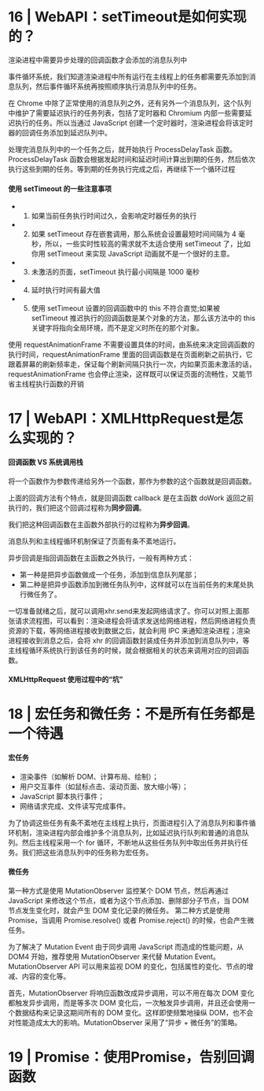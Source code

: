 # 16 | WebAPI：setTimeout是如何实现的？

渲染进程中需要异步处理的回调函数才会添加的消息队列中

事件循环系统，我们知道渲染进程中所有运行在主线程上的任务都需要先添加到消息队列，然后事件循环系统再按照顺序执行消息队列中的任务。

在 Chrome 中除了正常使用的消息队列之外，还有另外一个消息队列，这个队列中维护了需要延迟执行的任务列表，包括了定时器和 Chromium 内部一些需要延迟执行的任务。所以当通过 JavaScript 创建一个定时器时，渲染进程会将该定时器的回调任务添加到延迟队列中。

处理完消息队列中的一个任务之后，就开始执行 ProcessDelayTask 函数。ProcessDelayTask 函数会根据发起时间和延迟时间计算出到期的任务，然后依次执行这些到期的任务。等到期的任务执行完成之后，再继续下一个循环过程

#### 使用 setTimeout 的一些注意事项

* 1. 如果当前任务执行时间过久，会影响定时器任务的执行
* 2. 如果 setTimeout 存在嵌套调用，那么系统会设置最短时间间隔为 4 毫秒，所以，一些实时性较高的需求就不太适合使用 setTimeout 了，比如你用 setTimeout 来实现 JavaScript 动画就不是一个很好的主意。
* 3. 未激活的页面，setTimeout 执行最小间隔是 1000 毫秒
* 4. 延时执行时间有最大值
* 5. 使用 setTimeout 设置的回调函数中的 this 不符合直觉;如果被 setTimeout 推迟执行的回调函数是某个对象的方法，那么该方法中的 this 关键字将指向全局环境，而不是定义时所在的那个对象。

使用 requestAnimationFrame 不需要设置具体的时间，由系统来决定回调函数的执行时间，requestAnimationFrame 里面的回调函数是在页面刷新之前执行，它跟着屏幕的刷新频率走，保证每个刷新间隔只执行一次，内如果页面未激活的话，requestAnimationFrame 也会停止渲染，这样既可以保证页面的流畅性，又能节省主线程执行函数的开销


# 17 | WebAPI：XMLHttpRequest是怎么实现的？

#### 回调函数 VS 系统调用栈
将一个函数作为参数传递给另外一个函数，那作为参数的这个函数就是回调函数。

上面的回调方法有个特点，就是回调函数 callback 是在主函数 doWork 返回之前执行的，我们把这个回调过程称为**同步回调**。

我们把这种回调函数在主函数外部执行的过程称为**异步回调**。

消息队列和主线程循环机制保证了页面有条不紊地运行。

异步回调是指回调函数在主函数之外执行，一般有两种方式：

* 第一种是把异步函数做成一个任务，添加到信息队列尾部；
* 第二种是把异步函数添加到微任务队列中，这样就可以在当前任务的末尾处执行微任务了。

一切准备就绪之后，就可以调用xhr.send来发起网络请求了。你可以对照上面那张请求流程图，可以看到：渲染进程会将请求发送给网络进程，然后网络进程负责资源的下载，等网络进程接收到数据之后，就会利用 IPC 来通知渲染进程；渲染进程接收到消息之后，会将 xhr 的回调函数封装成任务并添加到消息队列中，等主线程循环系统执行到该任务的时候，就会根据相关的状态来调用对应的回调函数。 

#### XMLHttpRequest 使用过程中的“坑”

# 18 | 宏任务和微任务：不是所有任务都是一个待遇
#### 宏任务

* 渲染事件（如解析 DOM、计算布局、绘制）；
* 用户交互事件（如鼠标点击、滚动页面、放大缩小等）；
* JavaScript 脚本执行事件；
* 网络请求完成、文件读写完成事件。

为了协调这些任务有条不紊地在主线程上执行，页面进程引入了消息队列和事件循环机制，渲染进程内部会维护多个消息队列，比如延迟执行队列和普通的消息队列。然后主线程采用一个 for 循环，不断地从这些任务队列中取出任务并执行任务。我们把这些消息队列中的任务称为宏任务。

#### 微任务

第一种方式是使用 MutationObserver 监控某个 DOM 节点，然后再通过 JavaScript 来修改这个节点，或者为这个节点添加、删除部分子节点，当 DOM 节点发生变化时，就会产生 DOM 变化记录的微任务。
第二种方式是使用 Promise，当调用 Promise.resolve() 或者 Promise.reject() 的时候，也会产生微任务。


为了解决了 Mutation Event 由于同步调用 JavaScript 而造成的性能问题，从 DOM4 开始，推荐使用 MutationObserver 来代替 Mutation Event。MutationObserver API 可以用来监视 DOM 的变化，包括属性的变化、节点的增减、内容的变化等。

首先，MutationObserver 将响应函数改成异步调用，可以不用在每次 DOM 变化都触发异步调用，而是等多次 DOM 变化后，一次触发异步调用，并且还会使用一个数据结构来记录这期间所有的 DOM 变化。这样即使频繁地操纵 DOM，也不会对性能造成太大的影响。MutationObserver 采用了“异步 + 微任务”的策略。

# 19 | Promise：使用Promise，告别回调函数